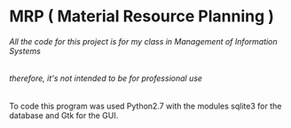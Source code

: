 # MRP ( Material Resource Planning )
###### *All the code for this project is for my class in Management of Information Systems* 
###### *therefore, it's not intended to be for professional use*

To code this program was used Python2.7 with the modules sqlite3 for the
database and Gtk for the GUI.
